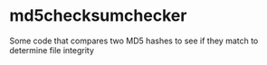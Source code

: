 # md5checksumchecker
Some code that compares two MD5 hashes to see if they match to determine file integrity

